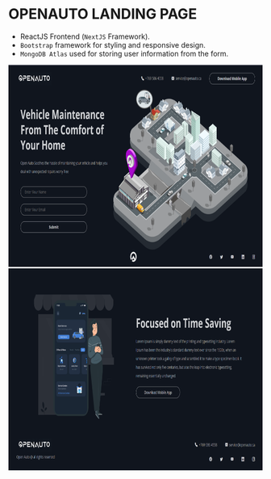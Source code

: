 # OPENAUTO LANDING PAGE

* ReactJS Frontend (```NextJS``` Framework).
* ```Bootstrap``` framework for styling and responsive design.
* ```MongoDB Atlas``` used for storing user information from the form.

<img src='./public/assets/openauto1.png' height='400'>
<br/>
<img src='./public/assets/openauto2.png' height='400'>